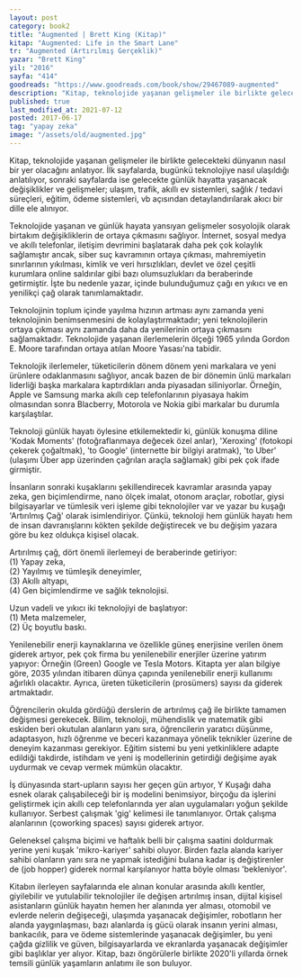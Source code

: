 ```yaml
---
layout: post  
category: book2  
title: "Augmented | Brett King (Kitap)"  
kitap: "Augmented: Life in the Smart Lane"  
tr: "Augmented (Artırılmış Gerçeklik)"  
yazar: "Brett King"  
yil: "2016"  
sayfa: "414"  
goodreads: "https://www.goodreads.com/book/show/29467089-augmented"
description: "Kitap, teknolojide yaşanan gelişmeler ile birlikte gelecekteki dünyanın nasıl bir yer olacağını anlatıyor"
published: true
last_modified_at: 2021-07-12
posted: 2017-06-17
tag: "yapay zeka"
image: "/assets/old/augmented.jpg"
---
```


Kitap, teknolojide yaşanan gelişmeler ile birlikte gelecekteki dünyanın nasıl bir yer olacağını anlatıyor. İlk sayfalarda, bugünkü teknolojiye nasıl ulaşıldığı anlatılıyor, sonraki sayfalarda ise gelecekte günlük hayatta yaşanacak değişiklikler ve gelişmeler; ulaşım, trafik, akıllı ev sistemleri, sağlık / tedavi süreçleri, eğitim, ödeme sistemleri, vb açısından detaylandırılarak akıcı bir dille ele alınıyor.  
  
Teknolojide yaşanan ve günlük hayata yansıyan gelişmeler sosyolojik olarak birtakım değişikliklerin de ortaya çıkmasını sağlıyor. İnternet, sosyal medya ve akıllı telefonlar, iletişim devrimini başlatarak daha pek çok kolaylık sağlamıştır ancak, siber suç kavramının ortaya çıkması, mahremiyetin sınırlarının yıkılması, kimlik ve veri hırsızlıkları, devlet ve özel çeşitli kurumlara online saldırılar gibi bazı olumsuzlukları da beraberinde getirmiştir. İşte bu nedenle yazar, içinde bulunduğumuz çağı en yıkıcı ve en yenilikçi çağ olarak tanımlamaktadır.  
  
Teknolojinin toplum içinde yayılma hızının artması aynı zamanda yeni teknolojinin benimsenmesini de kolaylaştırmaktadır; yeni teknolojilerin ortaya çıkması aynı zamanda daha da yenilerinin ortaya çıkmasını sağlamaktadır. Teknolojide yaşanan ilerlemelerin ölçeği 1965 yılında Gordon E. Moore tarafından ortaya atılan Moore Yasası'na tabidir.  
  
Teknolojik ilerlemeler, tüketicilerin dönem dönem yeni markalara ve yeni ürünlere odaklanmasını sağlıyor, ancak bazen de bir dönemin ünlü markaları liderliği başka markalara kaptırdıkları anda piyasadan siliniyorlar. Örneğin, Apple ve Samsung marka akıllı cep telefonlarının piyasaya hakim olmasından sonra Blacberry, Motorola ve Nokia gibi markalar bu durumla karşılaştılar.  
  
Teknoloji günlük hayatı öylesine etkilemektedir ki, günlük konuşma diline 'Kodak Moments' (fotoğraflanmaya değecek özel anlar), 'Xeroxing' (fotokopi çekerek çoğaltmak), 'to Google' (internette bir bilgiyi aratmak), 'to Uber' (ulaşımı Über app üzerinden çağrılan araçla sağlamak) gibi pek çok ifade girmiştir.  
  
İnsanların sonraki kuşaklarını şekillendirecek kavramlar arasında yapay zeka, gen biçimlendirme, nano ölçek imalat, otonom araçlar, robotlar, giysi bilgisayarlar ve tümlesik veri işleme gibi teknolojiler var ve yazar bu kuşağı 'Artırılmış Çağ' olarak isimlendiriyor. Çünkü, teknoloji hem günlük hayatı hem de insan davranışlarını kökten şekilde değiştirecek ve bu değişim yazara göre bu kez oldukça kişisel olacak.  
  
Artırılmış çağ, dört önemli ilerlemeyi de beraberinde getiriyor:  
(1) Yapay zeka,  
(2) Yayılmış ve tümleşik deneyimler,  
(3) Akıllı altyapı,  
(4) Gen biçimlendirme ve sağlık teknolojisi.  
  
Uzun vadeli ve yıkıcı iki teknolojiyi de başlatıyor:  
(1) Meta malzemeler,  
(2) Üç boyutlu baskı.  
  
Yenilenebilir enerji kaynaklarına ve özellikle güneş enerjisine verilen önem giderek artıyor, pek çok firma bu yenilenebilir enerjiler üzerine yatırım yapıyor: Örneğin (Green) Google ve Tesla Motors. Kitapta yer alan bilgiye göre, 2035 yılından itibaren dünya çapında yenilenebilir enerji kullanımı ağırlıklı olacaktır. Ayrıca, üreten tüketicilerin (prosümers) sayısı da giderek artmaktadır.  
  
Öğrencilerin okulda gördüğü derslerin de artırılmış çağ ile birlikte tamamen değişmesi gerekecek. Bilim, teknoloji, mühendislik ve matematik gibi eskiden beri okutulan alanların yanı sıra, öğrencilerin yaratıcı düşünme, adaptasyon, hızlı öğrenme ve beceri kazanmaya yönelik teknikler üzerine de deneyim kazanması gerekiyor. Eğitim sistemi bu yeni yetkinliklere adapte edildiği takdirde, istihdam ve yeni iş modellerinin getirdiği değişime ayak uydurmak ve cevap vermek mümkün olacaktır.  
  
İş dünyasında start-upların sayısı her geçen gün artıyor, Y Kuşağı daha esnek olarak çalışabileceği bir iş modelini benimsiyor, birçoğu da işlerini geliştirmek için akıllı cep telefonlarında yer alan uygulamaları yoğun şekilde kullanıyor. Serbest çalışmak 'gig' kelimesi ile tanımlanıyor. Ortak çalışma alanlarının (çoworking spaces) sayısı giderek artıyor.  
  
Geleneksel çalışma biçimi ve haftalık belli bir çalışma saatini doldurmak yerine yeni kuşak 'mikro-kariyer' sahibi oluyor. Birden fazla alanda kariyer sahibi olanların yanı sıra ne yapmak istediğini bulana kadar iş değiştirenler de (job hopper) giderek normal karşılanıyor hatta böyle olması 'bekleniyor'.  
  
Kitabın ilerleyen sayfalarında ele alınan konular arasında akıllı kentler, giyilebilir ve yutulabilir teknolojiler ile değişen artırılmış insan, dijital kişisel asistanların günlük hayatın hemen her alanında yer alması, otomobil ve evlerde nelerin değişeceği, ulaşımda yaşanacak değişimler, robotların her alanda yaygınlaşması, bazı alanlarda iş gücü olarak insanın yerini alması, bankacılık, para ve ödeme sistemlerinde yaşanacak değişimler, bu yeni çağda gizlilik ve güven, bilgisayarlarda ve ekranlarda yaşanacak değişimler gibi başlıklar yer alıyor. Kitap, bazı öngörülerle birlikte 2020'li yıllarda örnek temsili günlük yaşamların anlatımı ile son buluyor.  
  
